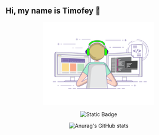 ## Hi, my name is Timofey 👋

<div id="header" align="center">
<img src="https://github.com/Timmi116/Timmi116/blob/main/gif3.gif" alt="The unlimited" width="300">


![Static Badge](https://img.shields.io/badge/Timmi-Python-blue?style=plastic&logo=python&color=blue)

![Anurag's GitHub stats](https://github-readme-stats.vercel.app/api?username=Timmi116a&show_icons=true&theme=transparent)




